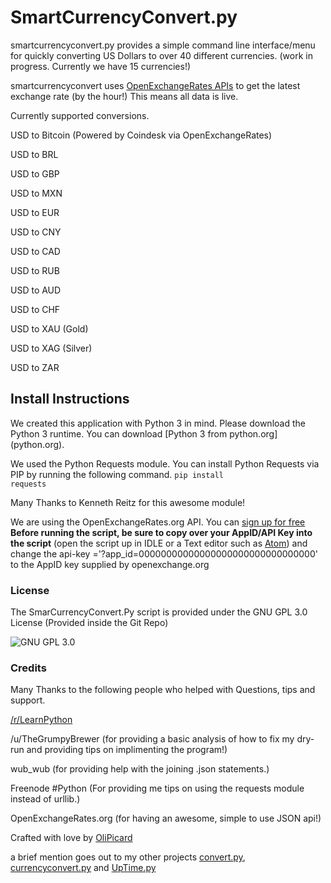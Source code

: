 <h1>SmartCurrencyConvert.py</h1>
smartcurrencyconvert.py provides a simple command line interface/menu for quickly converting US Dollars to over 40 different currencies. (work in progress. Currently we have 15 currencies!)

smartcurrencyconvert uses [OpenExchangeRates APIs](https://openexchangerates.org/) to get the latest exchange rate (by the hour!) This means all data is live.

Currently supported conversions.

USD to Bitcoin (Powered by Coindesk via OpenExchangeRates)

USD to BRL

USD to GBP

USD to MXN

USD to EUR

USD to CNY

USD to CAD

USD to RUB

USD to AUD

USD to CHF

USD to XAU (Gold)

USD to XAG (Silver)

USD to ZAR

<h2>Install Instructions</h2>
We created this application with Python 3 in mind. Please download the Python 3 runtime.
You can download [Python 3 from python.org](python.org).


We used the Python Requests module. You can install Python Requests via PIP by running the following command.
<code>pip install requests</code>

Many Thanks to Kenneth Reitz for this awesome module!


We are using the OpenExchangeRates.org API. You can [sign up for free](https://openexchangerates.org/signup/free)
**Before running the script, be sure to copy over your AppID/API Key into the script** (open the script up in IDLE or a Text editor such as [Atom](http://atom.io)) and change the api-key ='?app_id=00000000000000000000000000000000' to the AppID key supplied by openexchange.org


<h3> License </h3>
The SmarCurrencyConvert.Py script is provided under the GNU GPL 3.0 License (Provided inside the Git Repo)

![GNU GPL 3.0](http://www.gnu.org/graphics/gplv3-127x51.png)

<h3> Credits </h3>
Many Thanks to the following people who helped with Questions, tips and support.

[/r/LearnPython](http://reddit.com/r/learnpython)

/u/TheGrumpyBrewer (for providing a basic analysis of how to fix my dry-run and providing tips on implimenting the program!)

wub_wub (for providing help with the joining .json statements.)

Freenode #Python (For providing me tips on using the requests module instead of urllib.)

OpenExchangeRates.org (for having an awesome, simple to use JSON api!)

Crafted with love by [OliPicard](https://olipicard.com)

a brief mention goes out to my other projects [convert.py](https://github.com/OliPicard/convert.py), [currencyconvert.py](https://github.com/OliPicard/currencyconvert.py) and [UpTime.py](https://github.com/OliPicard/UpTime.py)

